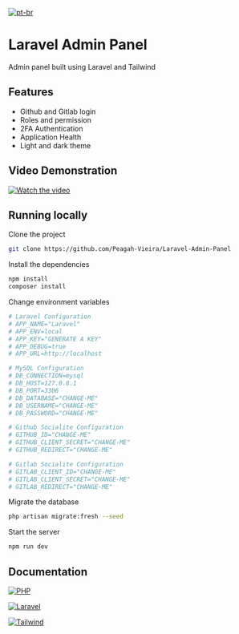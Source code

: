 [![pt-br](https://img.shields.io/badge/lang-pt--br-green.svg)](https://github.com/Peagah-Vieira/Laravel-Admin-Panel/blob/master/README-br.md)

# Laravel Admin Panel

Admin panel built using Laravel and Tailwind

## Features

-   Github and Gitlab login
-   Roles and permission
-   2FA Authentication
-   Application Health
-   Light and dark theme

## Video Demonstration

[![Watch the video](https://gcdnb.pbrd.co/images/0wvz7rsCv1g4.png?o=1)](https://www.youtube.com/watch?v=0qIb5d6CR04)

## Running locally

Clone the project

```bash
git clone https://github.com/Peagah-Vieira/Laravel-Admin-Panel
```

Install the dependencies

```bash
npm install
composer install
```

Change environment variables

```bash
# Laravel Configuration
# APP_NAME="Laravel"
# APP_ENV=local
# APP_KEY="GENERATE A KEY"
# APP_DEBUG=true
# APP_URL=http://localhost

# MySQL Configuration
# DB_CONNECTION=mysql
# DB_HOST=127.0.0.1
# DB_PORT=3306
# DB_DATABASE="CHANGE-ME"
# DB_USERNAME="CHANGE-ME"
# DB_PASSWORD="CHANGE-ME"

# Github Socialite Configuration
# GITHUB_ID="CHANGE-ME"
# GITHUB_CLIENT_SECRET="CHANGE-ME"
# GITHUB_REDIRECT="CHANGE-ME"

# Gitlab Socialite Configuration
# GITLAB_CLIENT_ID="CHANGE-ME"
# GITLAB_CLIENT_SECRET="CHANGE-ME"
# GITLAB_REDIRECT="CHANGE-ME"
```

Migrate the database

```bash
php artisan migrate:fresh --seed
```

Start the server

```bash
npm run dev
```

## Documentation

[![PHP](https://img.shields.io/badge/PHP-777BB4?style=for-the-badge&logo=php&logoColor=white)](https://www.php.net)

[![Laravel](https://img.shields.io/badge/Laravel-FF2D20?style=for-the-badge&logo=laravel&logoColor=white)](https://laravel.com)

[![Tailwind](https://img.shields.io/badge/Tailwind_CSS-38B2AC?style=for-the-badge&logo=tailwind-css&logoColor=white)](https://tailwindcss.com)

